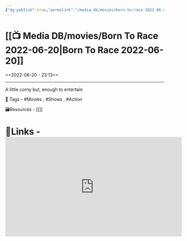 ```yaml
---
{"dg-publish":true,"permalink":"/media-db/movies/born-to-race-2022-06-20/","dgPassFrontmatter":true,"noteIcon":"3","created":"2023-11-14T21:08:39.616+05:30","updated":"2023-12-12T23:36:18.960+05:30"}
---
```


# [[📺 Media DB/movies/Born To Race 2022-06-20\|Born To Race 2022-06-20]]
==2022-06-20 - 23:13==

---

A little corny but, enough to entertain

🧶 Tags - #Movies , #Shows , #Action


🗃Resources - [[]]

# 🔗Links - <iframe width="560" height="315" src="https://www.youtube.com/embed/MOzMsq34y7Y" title="YouTube video player" frameborder="0" allow="accelerometer; autoplay; clipboard-write; encrypted-media; gyroscope; picture-in-picture" allowfullscreen></iframe>